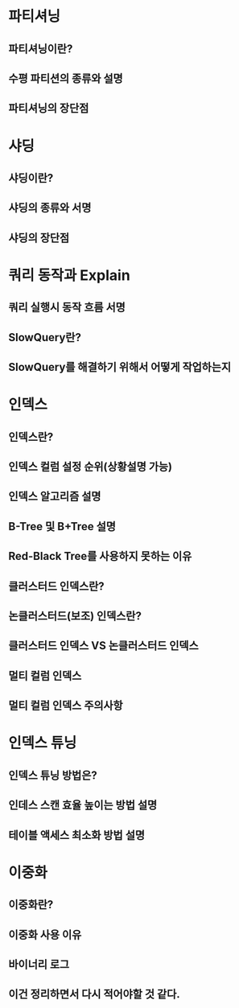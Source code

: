 # 파티셔닝 
## 파티셔닝이란? 
## 수평 파티션의 종류와 설명   
## 파티셔닝의 장단점 

# 샤딩
## 샤딩이란?
## 샤딩의 종류와 서명
## 샤딩의 장단점 

# 쿼리 동작과 Explain
## 쿼리 실행시 동작 흐름 서명   
## SlowQuery란?
## SlowQuery를 해결하기 위해서 어떻게 작업하는지  
    
# 인덱스      
## 인덱스란?        
## 인덱스 컬럼 설정 순위(상황설명 가능)  
## 인덱스 알고리즘 설명    
## B-Tree 및 B+Tree 설명      
## Red-Black Tree를 사용하지 못하는 이유    
## 클러스터드 인덱스란?  
## 논클러스터드(보조) 인덱스란?   
## 클러스터드 인덱스 VS 논클러스터드 인덱스
## 멀티 컬럼 인덱스 
## 멀티 컬럼 인덱스 주의사항 

# 인덱스 튜닝  
## 인덱스 튜닝 방법은?  
## 인데스 스캔 효율 높이는 방법 설명  
## 테이블 액세스 최소화 방법 설명   
 
# 이중화     
## 이중화란?    
## 이중화 사용 이유   
## 바이너리 로그     
## 이건 정리하면서 다시 적어야할 것 같다.  
